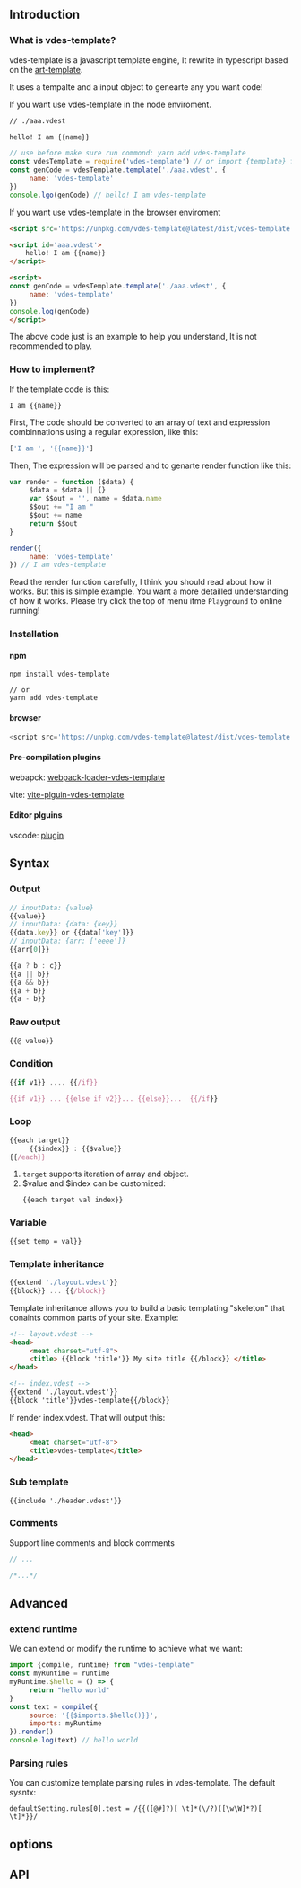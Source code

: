 
## Introduction

### What is vdes-template?

 vdes-template is a javascript template engine, It rewrite in typescript based on the [art-template](https://github.com/aui/art-template).

It uses a tempalte and a input object to genearte any you want code!

If you want use vdes-template in the node enviroment.

```html
// ./aaa.vdest

hello! I am {{name}}
```

```js
// use before make sure run commond: yarn add vdes-template
const vdesTemplate = require('vdes-template') // or import {template} from 'vdes-template'
const genCode = vdesTemplate.template('./aaa.vdest', {
     name: 'vdes-template'
})
console.lgo(genCode) // hello! I am vdes-template
```
If you want use vdes-template in the browser enviroment

```html
<script src='https://unpkg.com/vdes-template@latest/dist/vdes-template.umd.js'> </script>

<script id='aaa.vdest'>
    hello! I am {{name}}
</script>

<script>
const genCode = vdesTemplate.template('./aaa.vdest', {
     name: 'vdes-template'
})
console.log(genCode)
</script>

```


The above code just is an example to help you understand, It is not  recommended to play. 

 ### How to implement?
If the template code is this: 
```text
I am {{name}}
```
First, The code should be converted to an array of text and expression combinnations using a regular expression, like this:

```js
['I am ', '{{name}}']

```
Then, The expression will be parsed and to genarte render function like this:
```js
var render = function ($data) {
     $data = $data || {}
     var $$out = '', name = $data.name
     $$out += "I am "
     $$out += name
     return $$out
}

render({
     name: 'vdes-template'
}) // I am vdes-template
```
Read the render function carefully, I think you should read about how it works. But this is simple example. You want a more detailled understanding of how it works. Please try click the top of menu itme `Playground` to online running!


 ### Installation

 #### npm
 ```shell
 npm install vdes-template

// or
yarn add vdes-template

 ```
 #### browser
 ```js
 <script src='https://unpkg.com/vdes-template@latest/dist/vdes-template.umd.js'> </script>

 ```
 #### Pre-compilation plugins
 webapck: [webpack-loader-vdes-template](https://github.com/vdesjs/vdes-template/tree/master/packages/webpack-loader-template)

vite: [vite-plguin-vdes-template](https://github.com/vdesjs/vdes-template/tree/master/packages/vite-plguin-vdes-template)

#### Editor plguins
vscode: [plugin](https://github.com/vdesjs/vdes-template/tree/master/packages/vscode-plugin)



 ## Syntax

 ### Output
 ```js
 // inputData: {value}
 {{value}} 
 // inputData: {data: {key}}
 {{data.key}} or {{data['key']}}
// inputData: {arr: ['eeee']}
{{arr[0]}}

{{a ? b : c}}
{{a || b}}
{{a && b}}
{{a + b}}
{{a - b}}

 ```
### Raw output
```js
{{@ value}}

```

### Condition

```js
{{if v1}} .... {{/if}}

{{if v1}} ... {{else if v2}}... {{else}}...  {{/if}}
```

### Loop
```js
{{each target}}
     {{$index}} : {{$value}}
{{/each}}
```
1. `target` supports iteration of array and object.
2. $value and $index can be customized: 
     ```text
     {{each target val index}}
     ```
### Variable
```
{{set temp = val}}
```

### Template inheritance
```js
{{extend './layout.vdest'}}
{{block}} ... {{/block}}

```
Template inheritance allows you to build a basic templating "skeleton" that conaints common parts of your site. Example:
```html
<!-- layout.vdest -->
<head>
     <meat charset="utf-8">
     <title> {{block 'title'}} My site title {{/block}} </title>
</head>
```

```html
<!-- index.vdest -->
{{extend './layout.vdest'}}
{{block 'title'}}vdes-template{{/block}}
```
If render index.vdest. That will output this:
```html
<head>
     <meat charset="utf-8">
     <title>vdes-template</title>
</head>
```
### Sub template
```
{{include './header.vdest'}}
```

### Comments
Support line comments and block comments
```js
// ...

/*...*/
```


## Advanced

### extend runtime
We can extend or modify the runtime to achieve what we want:
```js
import {compile, runtime} from "vdes-template"
const myRuntime = runtime
myRuntime.$hello = () => {
     return "hello world"
}
const text = compile({
     source: '{{$imports.$hello()}}',
     imports: myRuntime 
}).render()
console.log(text) // hello world

```

### Parsing rules
You can customize template parsing rules in vdes-template. The default sysntx:
```
defaultSetting.rules[0].test = /{{([@#]?)[ \t]*(\/?)([\w\W]*?)[ \t]*}}/
```


 ## options


 ## API

